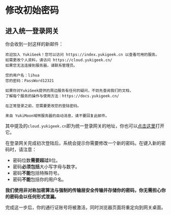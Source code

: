# 修改初始密码

## 进入统一登录网关

你会收到一封这样的新邮件：

```
欢迎加入 YukiGeek！您可以访问 https://index.yukigeek.cn 以查看可用的服务。
如需更改个人资料，请访问 https://cloud.yukigeek.cn/ 
如果您无法连接到服务器，请联系管理员。

您的用户名：lihua
您的密码：PassWord12321

如果你对YukiGeek提供的周边服务有任何的疑问，不妨先查阅我们的文档，
了解每个服务的操作与使用方法：https://docs.yukigeek.cn/

在正常登录之前，您需要更改您的登陆密码。

来自 YukiMoon域林服务器的自动消息，请不要回复此邮件。
```

其中提及的`cloud.yukigeek.cn`即为统一登录网关的地址，你也可以[点击这里](https://cloud.yukigeek.cn/)打开它。

在登录网关完成初次登陆后，系统会提示你需要修改一个新的密码。在键入新的密码时，请注意：

* 密码位数**需要超过**8位。
* 密码**必须包括**大小写字母与数字。
* 密码**不能**包括特殊符号。
* 密码**不能**包括你的用户名。

**我们使用非对称加密算法与强制的传输层安全传输并存储你的密码，你无需担心你的密码会以任何形式泄漏。**

完成这一步后，你的通行证账号将被激活，同时浏览器页面将重定向到网关桌面。
